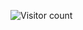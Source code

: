 <!--START_SECTION:waka-->
<!--END_SECTION:waka-->
![Visitor count](https://shields-io-visitor-counter.herokuapp.com/badge?page=danielsebesta)
